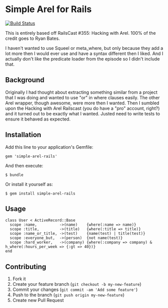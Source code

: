 # Simple Arel for Rails

[![Build Status](https://travis-ci.org/jkamenik/simple-arel-rails.png)](https://travis-ci.org/jkamenik/simple-arel-rails)

This is entirely based off RailsCast #355: Hacking with Arel.  100% of the credit goes to Ryan Bates.

I haven't wanted to use Squeel or meta_where, but only because they add a lot more then I would ever use and have a syntax different then I liked.  And I actually don't like the predicate loader from the episode so I didn't include that.

## Background

Originally I had thought about extracting something similar from a project that I was doing and wanted to use "or" in where clauses easily.  The other Arel wrapper, though awesome, were more then I wanted.  Then I sumbled upon the Hacking with Arel Railscast (you do have a "pro" account, right?) and it turned out to be exactly what I wanted.  Justed need to write tests to ensure it behaved as expected.

## Installation

Add this line to your application's Gemfile:

    gem 'simple-arel-rails'

And then execute:

    $ bundle

Or install it yourself as:

    $ gem install simple-arel-rails

## Usage

    class User < ActiveRecord::Base
      scope :name,          ->(name)    {where(:name => name)}
      scope :title,         ->(title)   {where(:title => title)}
      scope :name_or_title, ->(test)    {name(test) | title(test)}
      scope :everyone_but,  ->(person)  {not name(test)}
      scope :hard_worker,   ->(company) {where(:company => company) & h_where(:hours_per_week => {:gt => 40})}
    end

## Contributing

1. Fork it
2. Create your feature branch (`git checkout -b my-new-feature`)
3. Commit your changes (`git commit -am 'Add some feature'`)
4. Push to the branch (`git push origin my-new-feature`)
5. Create new Pull Request
